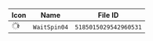 | Icon | Name | File ID |
| ---  | ---  | ---     |
| ![](WaitSpin04.png) | `WaitSpin04` | `5185015029542960531` |
